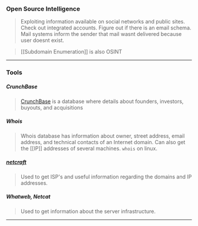 
### Open Source Intelligence

>Exploiting information available on social networks and public sites.
>Check out integrated accounts.
>Figure out if there is an email schema. Mail systems inform the sender that mail wasnt delivered because user doesnt exist.

> [[Subdomain Enumeration]] is also OSINT
---

### Tools

##### CrunchBase
> [CrunchBase](http://www.crunchbase.com) is a database where details about founders, investors, buyouts, and acquisitions

##### Whois
> Whois database has information about owner, street address, email address, and technical contacts of an Internet domain.
> Can also get the [[IP]] addresses of several machines.
> `whois` on linux. 

##### [netcraft](http://netcraft.com)
> Used to get ISP's and useful information regarding the domains and IP addresses.

##### Whatweb, Netcat
> Used to get information about the server infrastructure.

---
